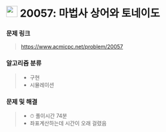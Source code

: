 # <img src="https://d2gd6pc034wcta.cloudfront.net/tier/12.svg" width="30">  20057: 마법사 상어와 토네이도

### 문제 링크

> https://www.acmicpc.net/problem/20057



### 알고리즘 분류

>- 구현
>- 시뮬레이션



### 문제 및 해결

>- ⏱ 풀이시간 74분
>- 좌표계산하는데 시간이 오래 걸렸음

